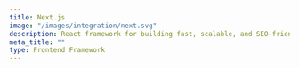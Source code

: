 ```yaml
---
title: Next.js
image: "/images/integration/next.svg"
description: React framework for building fast, scalable, and SEO-friendly frontend and full-stack web applications.
meta_title: ""
type: Frontend Framework
---
```

